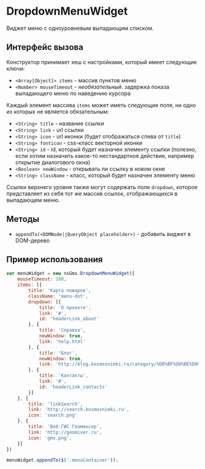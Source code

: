 # DropdownMenuWidget

Виджет меню с одноуровневым выпадающим списком.

## Интерфейс вызова

Конструктор принимает хеш с настройками, который имеет следующие ключи:
- `<Array[Object]> items` - массив пунктов меню
- `<Number> mouseTimeout` - *необязательный*. задержка показа выпадающего меню по наведению курсора

Каждый элемент массива `items` может иметь следующие поля, ни одно из которых не является обязательным:
- `<String> title` - название ссылки
- `<String> link` - url ссылки
- `<String> icon` - url иконки (будет отображаться слева от `title`)
- `<String> fonticon` - css-класс векторной иконки
- `<String> id` - id, который будет назначен элементу ссылки (полезно, если хотим назначить какое-то нестандартное действие, например открытие диалогового окна)
- `<Boolean> newWindow` - открывать ли ссылку в новом окне 
- `<String> className` - класс, который будет назначен элементу меню

Ссылки верхнего уровня также могут содержать поле `dropdown`, которое представляет из себя тот же массив ссылок, отображающихся в выпадающем меню.

## Методы

- `appendTo(<DOMNode|jQueryObject placeholder>)` - добавить виджет в DOM-дерево

## Пример использования

```javascript
var menuWidget = new nsGmx.DropdownMenuWidget({
    mouseTimeout: 200,
    items: [{
        title: 'Карта пожаров',
        className: 'menu-dot',
        dropdown: [{
            title: 'О проекте',
            link: '#',
            id: 'headerLink_about'
        }, {
            title: 'Справка',
            newWindow: true,
            link: 'help.html'
        }, {
            title: 'Блог',
            newWindow: true,
            link: 'http://blog.kosmosnimki.ru/category/%D0%BF%D0%BE%D0%B6%D0%B0%D1%80%D1%8B-2'
        }, {
            title: 'Контакты',
            link: '#',
            id: 'headerLink_contacts'
        }]
    }, {
        title: 'linkSearch',
        link: 'http://search.kosmosnimki.ru',
        icon: 'search.png'
    }, {
        title: 'Веб-ГИС Геомиксер',
        link: 'http://geomixer.ru',
        icon: 'gmx.png',
    }]
})

menuWidget.appendTo($('.menuContainer'));
```